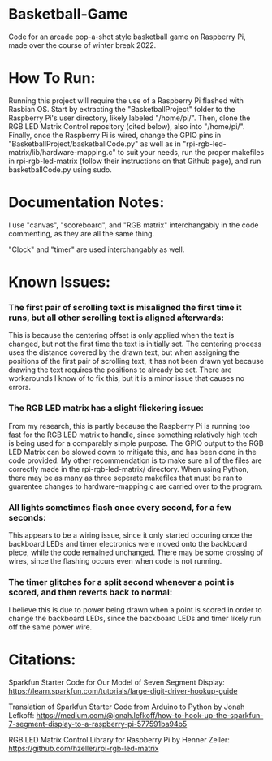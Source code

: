 # Basketball-Game
Code for an arcade pop-a-shot style basketball game on Raspberry Pi, made over the course of winter break 2022.

# How To Run:
Running this project will require the use of a Raspberry Pi flashed with Rasbian OS. Start by extracting the "BasketballProject" folder to the Raspberry Pi's user directory, likely labeled "/home/pi/". Then, clone the RGB LED Matrix Control repository (cited below), also into "/home/pi/". Finally, once the Raspberry Pi is wired, change the GPIO pins in "BasketballProject/basketballCode.py" as well as in "rpi-rgb-led-matrix/lib/hardware-mapping.c" to suit your needs, run the proper makefiles in rpi-rgb-led-matrix (follow their instructions on that Github page), and run basketballCode.py using sudo.

# Documentation Notes:

I use "canvas", "scoreboard", and "RGB matrix" interchangably in the code commenting, as they are all the same thing.

"Clock" and "timer" are used interchangably as well.

# Known Issues:
### The first pair of scrolling text is misaligned the first time it runs, but all other scrolling text is aligned afterwards: ###
This is because the centering offset is only applied when the text is changed, but not the first time the text is initially set. The centering process uses the distance covered by the drawn text, but when assigning the positions of the first pair of scrolling text, it has not been drawn yet because drawing the text requires the positions to already be set. There are workarounds I know of to fix this, but it is a minor issue that causes no errors.

### The RGB LED matrix has a slight flickering issue: ###
From my research, this is partly because the Raspberry Pi is running too fast for the RGB LED matrix to handle, since something relatively high tech is being used for a comparably simple purpose. The GPIO output to the RGB LED Matrix can be slowed down to mitigate this, and has been done in the code provided. My other recommendation is to make sure all of the files are correctly made in the rpi-rgb-led-matrix/ directory. When using Python, there may be as many as three seperate makefiles that must be ran to guarentee changes to hardware-mapping.c are carried over to the program.

### All lights sometimes flash once every second, for a few seconds: ###
This appears to be a wiring issue, since it only started occuring once the backboard LEDs and timer electronics were moved onto the backboard piece, while the code remained unchanged. There may be some crossing of wires, since the flashing occurs even when code is not running.

### The timer glitches for a split second whenever a point is scored, and then reverts back to normal: ###
I believe this is due to power being drawn when a point is scored in order to change the backboard LEDs, since the backboard LEDs and timer likely run off the same power wire.

# Citations:
Sparkfun Starter Code for Our Model of Seven Segment Display: https://learn.sparkfun.com/tutorials/large-digit-driver-hookup-guide

Translation of Sparkfun Starter Code from Arduino to Python by Jonah Lefkoff: https://medium.com/@jonah.lefkoff/how-to-hook-up-the-sparkfun-7-segment-display-to-a-raspberry-pi-577591ba94b5

RGB LED Matrix Control Library for Raspberry Pi by Henner Zeller: https://github.com/hzeller/rpi-rgb-led-matrix
